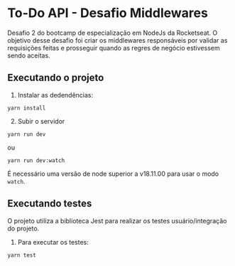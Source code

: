 # To-Do API - Desafio Middlewares
Desafio 2 do bootcamp de especialização em NodeJs da Rocketseat. O objetivo desse desafio foi criar os middlewares responsáveis por validar as requisições feitas e prosseguir quando as regres de negócio estivessem sendo aceitas.


## Executando o projeto
1. Instalar as dedendências:

```
yarn install
```

2. Subir o servidor

```
yarn run dev
```
ou
```
yarn run dev:watch
```

É necessário uma versão de node superior a v18.11.00 para usar o modo ``watch``.

## Executando testes
O projeto utiliza a biblioteca Jest para realizar os testes usuário/integração do projeto.

1. Para executar os testes:

```
yarn test
```
